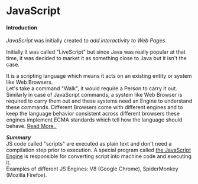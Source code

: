 # JavaScript
  
#### Introduction
*JavaScript* was initially created to *add interactivity to Web Pages*.  

Initially it was called "LiveScript" but since Java was really popular at that time, it was decided to market it as something close to Java but it isn't the case.   

It is a scripting language which means it acts on an existing entity or system like Web Browsers.  
Let's take a command "Walk", it would require a Person to carry it out. Similarly in case of JavaScript commands, a system like Web Browser is required to carry them out and these systems need an Engine to understand these commands. Different Browsers come with different engines and to keep the language behavior consistent across different browsers these engines implement ECMA standards which tell how the language should behave. [Read More..](https://medium.freecodecamp.org/whats-the-difference-between-javascript-and-ecmascript-cba48c73a2b5)  

**_Summary_**   
JS code called "scripts" are executed as plain text and don't need a compilation step prior to execution. A special program called [the JavaScript Engine](https://en.wikipedia.org/wiki/JavaScript_engine) is responsible for converting script into machine code and executing it.  
Examples of different JS Engines: V8 (Google Chrome), SpiderMonkey (Mozilla Firefox). 

#### 




